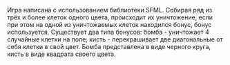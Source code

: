 Игра написана с использованием библиотеки SFML. 
Собирая ряд из трёх и более клеток одного цвета, происходит их уничтожение, если при этом на одной из уничтожаемых клеток находился бонус, бонус используется. Существует два типа бонусов: бомба - уничтожает 4 случайные клетки на поле; кисть - перекрашивает две диагональные от себя клетки в свой цвет. Бомба представлена в виде черного круга, кисть в виде квадрата своего цвета.

